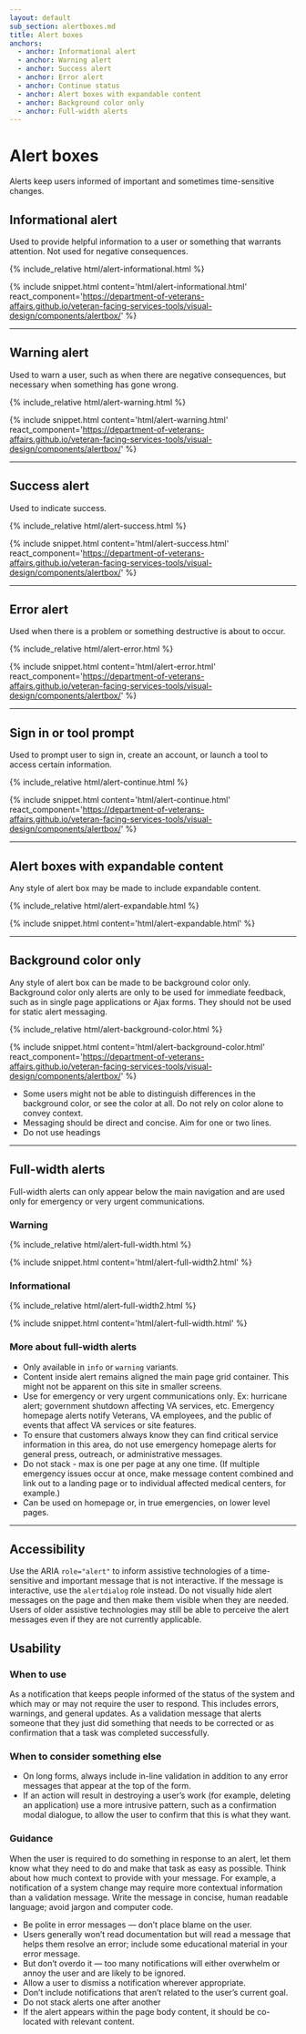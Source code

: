 ```yaml
---
layout: default
sub_section: alertboxes.md
title: Alert boxes
anchors:
  - anchor: Informational alert
  - anchor: Warning alert
  - anchor: Success alert
  - anchor: Error alert
  - anchor: Continue status
  - anchor: Alert boxes with expandable content
  - anchor: Background color only
  - anchor: Full-width alerts
---
```


# Alert boxes

<div class="va-introtext" markdown="1">
Alerts keep users informed of important and sometimes time-sensitive changes.
</div>



## Informational alert

Used to provide helpful information to a user or something that warrants attention. Not used for negative consequences.

<div class="site-showcase">
{% include_relative html/alert-informational.html %}
</div>

{% include snippet.html content='html/alert-informational.html' react_component='https://department-of-veterans-affairs.github.io/veteran-facing-services-tools/visual-design/components/alertbox/' %}

---

## Warning alert

Used to warn a user, such as when there are negative consequences, but necessary when something has gone wrong.

<div class="site-showcase">
{% include_relative html/alert-warning.html %}
</div>

{% include snippet.html content='html/alert-warning.html' react_component='https://department-of-veterans-affairs.github.io/veteran-facing-services-tools/visual-design/components/alertbox/' %}

---

## Success alert

Used to indicate success.

<div class="site-showcase">
{% include_relative html/alert-success.html %}
</div>

{% include snippet.html content='html/alert-success.html' react_component='https://department-of-veterans-affairs.github.io/veteran-facing-services-tools/visual-design/components/alertbox/' %}

---

## Error alert

Used when there is a problem or something destructive is about to occur.

<div class="site-showcase">
{% include_relative html/alert-error.html %}
</div>

{% include snippet.html content='html/alert-error.html' react_component='https://department-of-veterans-affairs.github.io/veteran-facing-services-tools/visual-design/components/alertbox/' %}

---

## Sign in or tool prompt

Used to prompt user to sign in, create an account, or launch a tool to access certain information.

<div class="site-showcase">
{% include_relative html/alert-continue.html %}
</div>

{% include snippet.html content='html/alert-continue.html' react_component='https://department-of-veterans-affairs.github.io/veteran-facing-services-tools/visual-design/components/alertbox/' %}

---

## Alert boxes with expandable content

Any style of alert box may be made to include expandable content.

<div class="site-showcase">
{% include_relative html/alert-expandable.html %}
</div>

{% include snippet.html content='html/alert-expandable.html' %}

---

## Background color only

Any style of alert box can be made to be background color only. Background color only alerts are only to be used for immediate feedback, such as in single page applications or Ajax forms. They should not be used for static alert messaging.

<div class="site-showcase">
{% include_relative html/alert-background-color.html %}
</div>

{% include snippet.html content='html/alert-background-color.html' react_component='https://department-of-veterans-affairs.github.io/veteran-facing-services-tools/visual-design/components/alertbox/' %}

- Some users might not be able to distinguish differences in the background color, or see the color at all. Do not rely on color alone to convey context.
- Messaging should be direct and concise. Aim for one or two lines.
- Do not use headings

---

## Full-width alerts

Full-width alerts can only appear below the main navigation and are used only for emergency or very urgent communications.

### Warning
<div class="site-showcase">
{% include_relative html/alert-full-width.html %}
</div>

{% include snippet.html content='html/alert-full-width2.html' %}

### Informational
<div class="site-showcase">
{% include_relative html/alert-full-width2.html %}
</div>

{% include snippet.html content='html/alert-full-width.html' %}

### More about full-width alerts
- Only available in `info` or `warning` variants.
- Content inside alert remains aligned the main page grid container. This might not be apparent on this site in smaller screens.
- Use for emergency or very urgent communications only. Ex: hurricane alert; government shutdown affecting VA services, etc. Emergency homepage alerts notify Veterans, VA employees, and the public of events that affect VA services or site features.
- To ensure that customers always know they can find critical service information in this area, do not use emergency homepage alerts for general press, outreach, or administrative messages.
- Do not stack - max is one per page at any one time. (If multiple emergency issues occur at once, make message content combined and link out to a landing page or to individual affected medical centers, for example.)
- Can be used on homepage or, in true emergencies, on lower level pages.

---

## Accessibility

Use the ARIA `role="alert"` to inform assistive technologies of a time-sensitive and important message that is not interactive. If the message is interactive, use the `alertdialog` role instead.
Do not visually hide alert messages on the page and then make them visible when they are needed. Users of older assistive technologies may still be able to perceive the alert messages even if they are not currently applicable.

## Usability

### When to use

As a notification that keeps people informed of the status of the system and which may or may not require the user to respond. This includes errors, warnings, and general updates.
As a validation message that alerts someone that they just did something that needs to be corrected or as confirmation that a task was completed successfully.

### When to consider something else

* On long forms, always include in-line validation in addition to any error messages that appear at the top of the form.
* If an action will result in destroying a user’s work (for example, deleting an application) use a more intrusive pattern, such as a confirmation modal dialogue, to allow the user to confirm that this is what they want.

### Guidance

When the user is required to do something in response to an alert, let them know what they need to do and make that task as easy as possible. Think about how much context to provide with your message. For example, a notification of a system change may require more contextual information than a validation message. Write the message in concise, human readable language; avoid jargon and computer code.

* Be polite in error messages — don’t place blame on the user.
* Users generally won’t read documentation but will read a message that helps them resolve an error; include some educational material in your error message.
* But don’t overdo it — too many notifications will either overwhelm or annoy the user and are likely to be ignored.
* Allow a user to dismiss a notification wherever appropriate.
* Don’t include notifications that aren’t related to the user’s current goal.
* Do not stack alerts one after another
* If the alert appears within the page body content, it should be co-located with relevant content.


